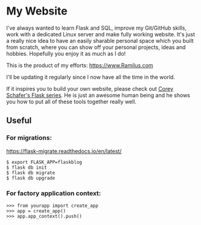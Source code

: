 # My Website

I've always wanted to learn Flask and SQL, improve my Git/GitHub skills, work with a dedicated Linux 
server and make fully working website.
It's just a really nice idea to have an easily sharable personal space which you built from scratch, where you can show off
your personal projects, ideas and hobbies. Hopefully you enjoy it as much as I do!

This is the product of my efforts: https://www.Ramilus.com

I'll be updating it regularly since I now have all the time in the world.

If it inspires you to build your own website, please check out [Corey Schafer's Flask series](https://www.youtube.com/watch?v=MwZwr5Tvyxo&list=PL-osiE80TeTs4UjLw5MM6OjgkjFeUxCYH).
He is just an awesome human being and he shows you how to put all of these tools together really well.


## Useful


### For migrations:

https://flask-migrate.readthedocs.io/en/latest/

```
$ export FLASK_APP=flaskblog
$ flask db init
$ flask db migrate
$ flask db upgrade
```

### For factory application context:

```
>>> from yourapp import create_app
>>> app = create_app()
>>> app.app_context().push()
```


